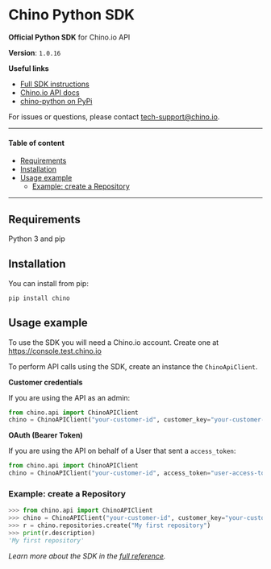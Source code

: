 # Chino Python SDK <!-- omit in toc -->

**Official Python SDK** for Chino.io API

**Version**: `1.0.16`
 
**Useful links**
 - [Full SDK instructions](./INSTRUCTIONS.md)
 - [Chino.io API docs](http://console.test.chino.io/docs/v1)
 - [chino-python on PyPi](https://pypi.org/project/chino/)

For issues or questions, please contact [tech-support@chino.io](mailto:tech-support@chino.io).

--------------------------------------------------------------------------------------------------------
#### Table of content <!-- omit in toc -->

- [Requirements](#requirements)
- [Installation](#installation)
- [Usage example](#usage-example)
  - [Example: create a Repository](#example-create-a-repository)

--------------------------------------------------------------------------------------------------------

## Requirements
Python 3 and pip

## Installation
You can install from pip:

    pip install chino

## Usage example
To use the SDK you will need a Chino.io account. Create one at https://console.test.chino.io

To perform API calls using the SDK, create an instance the `ChinoApiClient`.

**Customer credentials**

If you are using the API as an admin:

```python
from chino.api import ChinoAPIClient
chino = ChinoAPIClient("your-customer-id", customer_key="your-customer-key")
```

**OAuth (Bearer Token)**

If you are using the API on behalf of a User that sent a `access_token`:

```python
from chino.api import ChinoAPIClient
chino = ChinoAPIClient("your-customer-id", access_token="user-access-token")
```

### Example: create a Repository

```python
>>> from chino.api import ChinoAPIClient
>>> chino = ChinoAPIClient("your-customer-id", customer_key="your-customer-key", url="https://api.test.chino.io")
>>> r = chino.repositories.create("My first repository")
>>> print(r.description)
'My first repository'
```

*Learn more about the SDK in the [full reference](./INSTRUCTIONS.md).*
